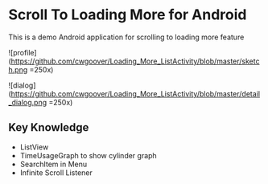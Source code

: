 # Scroll To Loading More for Android

This is a demo Android application for scrolling to loading more feature

![profile](https://github.com/cwgoover/Loading_More_ListActivity/blob/master/sketch.png =250x)

![dialog](https://github.com/cwgoover/Loading_More_ListActivity/blob/master/detail_dialog.png =250x)


## Key Knowledge

- ListView
- TimeUsageGraph to show cylinder graph
- SearchItem in Menu
- Infinite Scroll Listener

